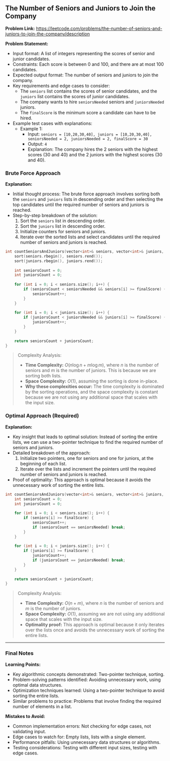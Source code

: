 ## The Number of Seniors and Juniors to Join the Company

**Problem Link:** https://leetcode.com/problems/the-number-of-seniors-and-juniors-to-join-the-company/description

**Problem Statement:**
- Input format: A list of integers representing the scores of senior and junior candidates.
- Constraints: Each score is between 0 and 100, and there are at most 100 candidates.
- Expected output format: The number of seniors and juniors to join the company.
- Key requirements and edge cases to consider: 
  - The `seniors` list contains the scores of senior candidates, and the `juniors` list contains the scores of junior candidates.
  - The company wants to hire `seniorsNeeded` seniors and `juniorsNeeded` juniors.
  - The `finalScore` is the minimum score a candidate can have to be hired.
- Example test cases with explanations:
  - Example 1: 
    - Input: `seniors = [10,20,30,40], juniors = [10,20,30,40], seniorsNeeded = 2, juniorsNeeded = 2, finalScore = 30`
    - Output: `4`
    - Explanation: The company hires the 2 seniors with the highest scores (30 and 40) and the 2 juniors with the highest scores (30 and 40).

### Brute Force Approach

**Explanation:**
- Initial thought process: The brute force approach involves sorting both the `seniors` and `juniors` lists in descending order and then selecting the top candidates until the required number of seniors and juniors is reached.
- Step-by-step breakdown of the solution:
  1. Sort the `seniors` list in descending order.
  2. Sort the `juniors` list in descending order.
  3. Initialize counters for seniors and juniors.
  4. Iterate over the sorted lists and select candidates until the required number of seniors and juniors is reached.

```cpp
int countSeniorsAndJuniors(vector<int>& seniors, vector<int>& juniors, int seniorsNeeded, int juniorsNeeded, int finalScore) {
    sort(seniors.rbegin(), seniors.rend());
    sort(juniors.rbegin(), juniors.rend());
    
    int seniorsCount = 0;
    int juniorsCount = 0;
    
    for (int i = 0; i < seniors.size(); i++) {
        if (seniorsCount < seniorsNeeded && seniors[i] >= finalScore) {
            seniorsCount++;
        }
    }
    
    for (int i = 0; i < juniors.size(); i++) {
        if (juniorsCount < juniorsNeeded && juniors[i] >= finalScore) {
            juniorsCount++;
        }
    }
    
    return seniorsCount + juniorsCount;
}
```

> Complexity Analysis:
> - **Time Complexity:** $O(n \log n + m \log m)$, where $n$ is the number of seniors and $m$ is the number of juniors. This is because we are sorting both lists.
> - **Space Complexity:** $O(1)$, assuming the sorting is done in-place.
> - **Why these complexities occur:** The time complexity is dominated by the sorting operations, and the space complexity is constant because we are not using any additional space that scales with the input size.

### Optimal Approach (Required)

**Explanation:**
- Key insight that leads to optimal solution: Instead of sorting the entire lists, we can use a two-pointer technique to find the required number of seniors and juniors.
- Detailed breakdown of the approach:
  1. Initialize two pointers, one for seniors and one for juniors, at the beginning of each list.
  2. Iterate over the lists and increment the pointers until the required number of seniors and juniors is reached.
- Proof of optimality: This approach is optimal because it avoids the unnecessary work of sorting the entire lists.

```cpp
int countSeniorsAndJuniors(vector<int>& seniors, vector<int>& juniors, int seniorsNeeded, int juniorsNeeded, int finalScore) {
    int seniorsCount = 0;
    int juniorsCount = 0;
    
    for (int i = 0; i < seniors.size(); i++) {
        if (seniors[i] >= finalScore) {
            seniorsCount++;
            if (seniorsCount == seniorsNeeded) break;
        }
    }
    
    for (int i = 0; i < juniors.size(); i++) {
        if (juniors[i] >= finalScore) {
            juniorsCount++;
            if (juniorsCount == juniorsNeeded) break;
        }
    }
    
    return seniorsCount + juniorsCount;
}
```

> Complexity Analysis:
> - **Time Complexity:** $O(n + m)$, where $n$ is the number of seniors and $m$ is the number of juniors.
> - **Space Complexity:** $O(1)$, assuming we are not using any additional space that scales with the input size.
> - **Optimality proof:** This approach is optimal because it only iterates over the lists once and avoids the unnecessary work of sorting the entire lists.

---

### Final Notes

**Learning Points:**
- Key algorithmic concepts demonstrated: Two-pointer technique, sorting.
- Problem-solving patterns identified: Avoiding unnecessary work, using optimal data structures.
- Optimization techniques learned: Using a two-pointer technique to avoid sorting the entire lists.
- Similar problems to practice: Problems that involve finding the required number of elements in a list.

**Mistakes to Avoid:**
- Common implementation errors: Not checking for edge cases, not validating input.
- Edge cases to watch for: Empty lists, lists with a single element.
- Performance pitfalls: Using unnecessary data structures or algorithms.
- Testing considerations: Testing with different input sizes, testing with edge cases.